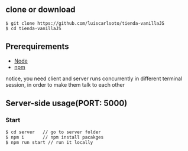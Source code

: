 
## clone or download
```terminal
$ git clone https://github.com/luiscarlsoto/tienda-vanillaJS
$ cd tienda-vanillaJS
```


## Prerequirements
- [Node](https://nodejs.org/en/download/)
- [npm](https://nodejs.org/en/download/package-manager/)

notice, you need client and server runs concurrently in different terminal session, in order to make them talk to each other

## Server-side usage(PORT: 5000)

### Start

```terminal
$ cd server   // go to server folder
$ npm i       // npm install pacakges
$ npm run start // run it locally
```
